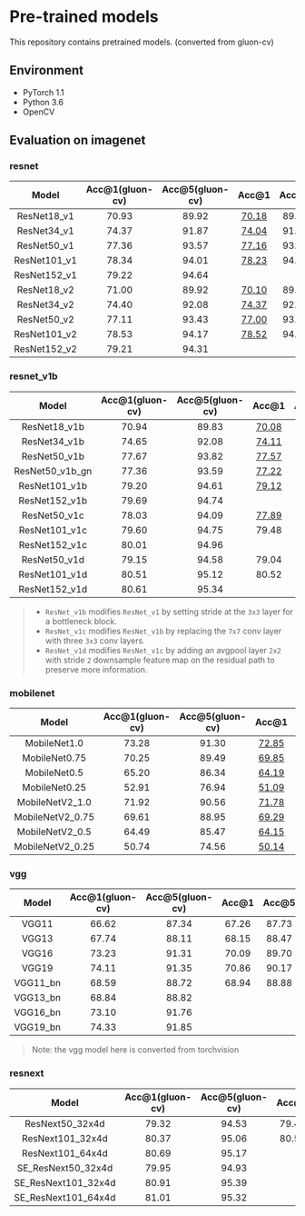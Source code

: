 # Pre-trained models
This repository contains pretrained models. (converted from gluon-cv)

## Environment

- PyTorch 1.1
- Python 3.6
- OpenCV

## Evaluation on imagenet

### resnet

|    Model     | Acc@1(gluon-cv) | Acc@5(gluon-cv) |                            Acc@1                             | Acc@5 |
| :----------: | :-------------: | :-------------: | :----------------------------------------------------------: | :---: |
| ResNet18_v1  |      70.93      |      89.92      | [70.18](https://drive.google.com/open?id=1kzXeYF4YuetYVANEkYrqhxLJ-7NHsc8E) | 89.52 |
| ResNet34_v1  |      74.37      |      91.87      | [74.04](https://drive.google.com/open?id=13ItQEuuEhtaZo2gM0pQU5pBjAfe3KeW5) | 91.82 |
| ResNet50_v1  |      77.36      |      93.57      | [77.16](https://drive.google.com/open?id=1tAOFeDBG_vreR1TaCEuVHJ9SxZwwYUvV) | 93.56 |
| ResNet101_v1 |      78.34      |      94.01      | [78.23](https://drive.google.com/open?id=1XpsbWY940UaR1klxl83AswzOm1ywCQuc) | 94.09 |
| ResNet152_v1 |      79.22      |      94.64      |                                                              |       |
| ResNet18_v2  |      71.00      |      89.92      | [70.10](https://drive.google.com/open?id=1oS1EFg-ydYGpZUpp_TIDPyN1hYrYY3au) | 89.48 |
| ResNet34_v2  |      74.40      |      92.08      | [74.37](https://drive.google.com/open?id=1Yj1uSTN0CEdUAOIa_sxHUQKEO8OzIhia) | 92.02 |
| ResNet50_v2  |      77.11      |      93.43      | [77.00](https://drive.google.com/open?id=1OyBx5GSYw4xN6Ok4jmyLI9-CEP2BpXDo) | 93.36 |
| ResNet101_v2 |      78.53      |      94.17      | [78.52](https://drive.google.com/open?id=1A68ar0SVU46iVD_tGO5mTPnodnfzWSbD) | 94.15 |
| ResNet152_v2 |      79.21      |      94.31      |                                                              |       |

### resnet_v1b

|      Model      | Acc@1(gluon-cv) | Acc@5(gluon-cv) |                            Acc@1                             | Acc@5 |
| :-------------: | :-------------: | :-------------: | :----------------------------------------------------------: | :---: |
|  ResNet18_v1b   |      70.94      |      89.83      | [70.08](https://drive.google.com/open?id=1N8tvBVlMqqfVqQpkNZ31vj4360WKguQj) | 89.44 |
|  ResNet34_v1b   |      74.65      |      92.08      | [74.11](https://drive.google.com/open?id=146cW8hxb6fj161yNeomvjIe5KJl39eAB) | 92.16 |
|  ResNet50_v1b   |      77.67      |      93.82      | [77.57](https://drive.google.com/open?id=1TXEaNlHxgK0BpFFoxeQ9H0cqIYt0yzxL) | 93.58 |
| ResNet50_v1b_gn |      77.36      |      93.59      | [77.22](https://drive.google.com/open?id=1kESi0cdOBR0JmPOhXgaCCnBx99cgKckS) | 93.54 |
|  ResNet101_v1b  |      79.20      |      94.61      | [79.12](https://drive.google.com/open?id=17PVhxH2Frd2yYmg7IAodOt8GPfQzrddJ) | 94.47 |
|  ResNet152_v1b  |      79.69      |      94.74      |                                                              |       |
|  ResNet50_v1c   |      78.03      |      94.09      | [77.89](https://drive.google.com/open?id=1dBnRwuAdkQdKEuF5Vf6ufOY7esrYLF9B) | 94.02 |
|  ResNet101_v1c  |      79.60      |      94.75      |                            79.48                             | 94.72 |
|  ResNet152_v1c  |      80.01      |      94.96      |                                                              |       |
|  ResNet50_v1d   |      79.15      |      94.58      |                            79.04                             | 94.61 |
|  ResNet101_v1d  |      80.51      |      95.12      |                            80.52                             | 95.23 |
|  ResNet152_v1d  |      80.61      |      95.34      |                                                              |       |

> - `ResNet_v1b` modifies `ResNet_v1` by setting stride at the `3x3` layer for a bottleneck block.
> - `ResNet_v1c` modifies `ResNet_v1b` by replacing the `7x7` conv layer with three `3x3` conv layers.
> - `ResNet_v1d` modifies `ResNet_v1c` by adding an avgpool layer `2x2` with stride `2` downsample feature map on the residual path to preserve more information.

### mobilenet

|      Model       | Acc@1(gluon-cv) | Acc@5(gluon-cv) |                            Acc@1                             | Acc@5 |
| :--------------: | :-------------: | :-------------: | :----------------------------------------------------------: | :---: |
|   MobileNet1.0   |      73.28      |      91.30      | [72.85](https://drive.google.com/open?id=1J_mwqonUTvWo0JFM7j2k1SRjPVBCeWT7) | 91.12 |
|  MobileNet0.75   |      70.25      |      89.49      | [69.85](https://drive.google.com/open?id=1T5qQoNJBa9vXnc1e9jo2_Hk4F9kL7qAC) | 89.46 |
|   MobileNet0.5   |      65.20      |      86.34      | [64.19](https://drive.google.com/open?id=1cUBh3kfq0hAi6FuATYE5axP_oK9oC8VQ) | 85.71 |
|  MobileNet0.25   |      52.91      |      76.94      | [51.09](https://drive.google.com/open?id=1rGcC_6ehRuBkeMwODIhCnRmI1WlbuffU) | 75.36 |
| MobileNetV2_1.0  |      71.92      |      90.56      | [71.78](https://drive.google.com/open?id=184i133xDNAKQ03hSwUwAFeZIavrft0kF) | 90.36 |
| MobileNetV2_0.75 |      69.61      |      88.95      | [69.29](https://drive.google.com/open?id=1Yj6cIOUExRiKGeA4-Ky6linzI06R11GA) | 88.81 |
| MobileNetV2_0.5  |      64.49      |      85.47      | [64.15](https://drive.google.com/open?id=1Io_tsEmwz7yF41UPpgVRcYLJMyV4Vyhw) | 85.40 |
| MobileNetV2_0.25 |      50.74      |      74.56      | [50.14](https://drive.google.com/open?id=1-q81iQvR6UROcDFipOZqATEXSv64qOYN) | 74.13 |

### vgg

|  Model   | Acc@1(gluon-cv) | Acc@5(gluon-cv) | Acc@1 | Acc@5 |
| :------: | :-------------: | :-------------: | :---: | :---: |
|  VGG11   |      66.62      |      87.34      | 67.26 | 87.73 |
|  VGG13   |      67.74      |      88.11      | 68.15 | 88.47 |
|  VGG16   |      73.23      |      91.31      | 70.09 | 89.70 |
|  VGG19   |      74.11      |      91.35      | 70.86 | 90.17 |
| VGG11_bn |      68.59      |      88.72      | 68.94 | 88.88 |
| VGG13_bn |      68.84      |      88.82      |       |       |
| VGG16_bn |      73.10      |      91.76      |       |       |
| VGG19_bn |      74.33      |      91.85      |       |       |

> Note: the vgg model here is converted from torchvision

### resnext

|        Model        | Acc@1(gluon-cv) | Acc@5(gluon-cv) | Acc@1 | Acc@5 |
| :-----------------: | :-------------: | :-------------: | :---: | :---: |
|   ResNext50_32x4d   |      79.32      |      94.53      | 79.41 | 94.54 |
|  ResNext101_32x4d   |      80.37      |      95.06      | 80.52 | 95.20 |
|  ResNext101_64x4d   |      80.69      |      95.17      |       |       |
| SE_ResNext50_32x4d  |      79.95      |      94.93      |       |       |
| SE_ResNext101_32x4d |      80.91      |      95.39      |       |       |
| SE_ResNext101_64x4d |      81.01      |      95.32      |       |       |
